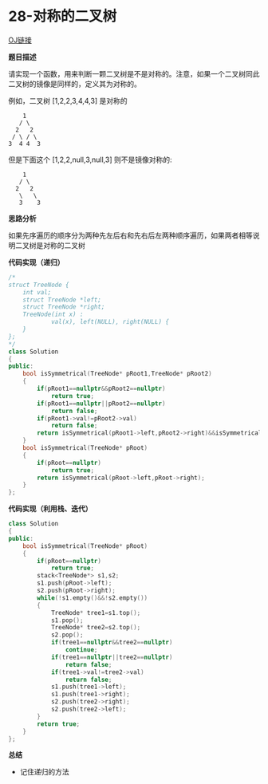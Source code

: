 # 28-对称的二叉树

[OJ链接](https://www.nowcoder.com/practice/ff05d44dfdb04e1d83bdbdab320efbcb?tpId=13&tqId=11211&tPage=3&rp=1&ru=%2Fta%2Fcoding-interviews&qru=%2Fta%2Fcoding-interviews%2Fquestion-ranking)

**题目描述**

请实现一个函数，用来判断一颗二叉树是不是对称的。注意，如果一个二叉树同此二叉树的镜像是同样的，定义其为对称的。

例如，二叉树 [1,2,2,3,4,4,3] 是对称的

```
    1
   / \
  2   2
 / \ / \
3  4 4  3
```

但是下面这个 [1,2,2,null,3,null,3] 则不是镜像对称的:

```
    1
   / \
  2   2
   \   \
   3    3
```

**思路分析**

如果先序遍历的顺序分为两种先左后右和先右后左两种顺序遍历，如果两者相等说明二叉树是对称的二叉树

**代码实现（递归）**

```c++
/*
struct TreeNode {
    int val;
    struct TreeNode *left;
    struct TreeNode *right;
    TreeNode(int x) :
            val(x), left(NULL), right(NULL) {
    }
};
*/
class Solution 
{
public:
    bool isSymmetrical(TreeNode* pRoot1,TreeNode* pRoot2)
    {
        if(pRoot1==nullptr&&pRoot2==nullptr)
            return true;
        if(pRoot1==nullptr||pRoot2==nullptr)
            return false;
        if(pRoot1->val!=pRoot2->val)
            return false;
        return isSymmetrical(pRoot1->left,pRoot2->right)&&isSymmetrical(pRoot1->right,pRoot2->left);
    }
    bool isSymmetrical(TreeNode* pRoot)
    {
        if(pRoot==nullptr)
            return true;
        return isSymmetrical(pRoot->left,pRoot->right);
    }
};
```

**代码实现（利用栈、迭代）**

```c++
class Solution 
{
public:
    bool isSymmetrical(TreeNode* pRoot)
    {
        if(pRoot==nullptr)
            return true;
        stack<TreeNode*> s1,s2;
        s1.push(pRoot->left);
        s2.push(pRoot->right);
        while(!s1.empty()&&!s2.empty())
        {
            TreeNode* tree1=s1.top();
            s1.pop();
            TreeNode* tree2=s2.top();
            s2.pop();
            if(tree1==nullptr&&tree2==nullptr)
                continue;
            if(tree1==nullptr||tree2==nullptr)
                return false;
            if(tree1->val!=tree2->val)
                return false;
            s1.push(tree1->left);
            s1.push(tree1->right);
            s2.push(tree2->right);
            s2.push(tree2->left);
        }
        return true;
    }
};
```

**总结**

* 记住递归的方法



